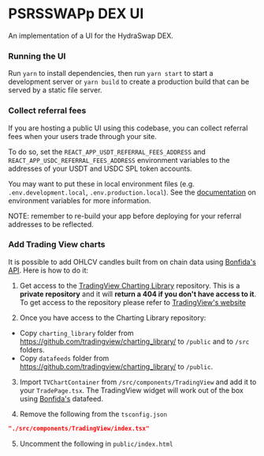 # PSRSSWAPp DEX UI

An implementation of a UI for the HydraSwap DEX.

### Running the UI

Run `yarn` to install dependencies, then run `yarn start` to start a development server or `yarn build` to create a production build that can be served by a static file server.

### Collect referral fees

If you are hosting a public UI using this codebase, you can collect referral fees when your users trade through your site.

To do so, set the `REACT_APP_USDT_REFERRAL_FEES_ADDRESS` and `REACT_APP_USDC_REFERRAL_FEES_ADDRESS` environment variables to the addresses of your USDT and USDC SPL token accounts.

You may want to put these in local environment files (e.g. `.env.development.local`, `.env.production.local`). See the [documentation](https://create-react-app.dev/docs/adding-custom-environment-variables) on environment variables for more information.

NOTE: remember to re-build your app before deploying for your referral addresses to be reflected.

### Add Trading View charts

It is possible to add OHLCV candles built from on chain data using [Bonfida's API](https://docs.bonfida.com). Here is how to do it:

1. Get access to the [TradingView Charting Library](https://github.com/tradingview/charting_library/) repository. This is a **private repository** and it will **return a 404 if you don't have access to it**. To get access to the repository please refer to [TradingView's website](https://www.tradingview.com/HTML5-stock-forex-bitcoin-charting-library/)

2. Once you have access to the Charting Library repository:

- Copy `charting_library` folder from https://github.com/tradingview/charting_library/ to `/public` and to `/src` folders.
- Copy `datafeeds` folder from https://github.com/tradingview/charting_library/ to `/public`.

3. Import `TVChartContainer` from `/src/components/TradingView` and add it to your `TradePage.tsx`. The TradingView widget will work out of the box using [Bonfida's](https://bonfida.com) datafeed.

4. Remove the following from the `tsconfig.json`

```json
"./src/components/TradingView/index.tsx"
```

5. Uncomment the following in `public/index.html`



